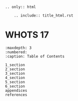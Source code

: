 ```{eval-rst}
.. only:: html

    .. include:: title_html.rst

```

# WHOTS 17

```{toctree}
:maxdepth: 3
:numbered:
:caption: Table of Contents

1_section
2_section
3_section
4_section
5_section
6_section
appendices
references
```
